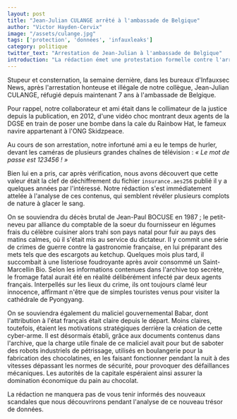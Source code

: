 ```yaml
---
layout: post
title: "Jean-Julian CULANGE arrêté à l'ambassade de Belgique"
author: "Victor Hayden-Cervix"
image: "/assets/culange.jpg"
tags: ['protection', 'données', 'infauxleaks']
category: politique
twitter_text: "Arrestation de Jean-Julian à l'ambassade de Belgique"
introduction: "La rédaction émet une protestation formelle contre l'arrestation de notre collègue"
---
```


Stupeur et consternation, la semaine dernière, dans les bureaux d'Infauxsec
News, après l'arrestation honteuse et illégale de notre collègue, Jean-Julian
CULANGE, réfugié depuis maintenant 7 ans à l'ambassade de Belgique.

Pour rappel, notre collaborateur et ami était dans le collimateur de la justice
depuis la publication, en 2012, d'une vidéo choc montrant deux agents de la
DGSE en train de poser une bombe dans la cale du Rainbow Hat, le fameux navire
appartenant à l'ONG Skidzpeace.

Au cours de son arrestation, notre infortuné ami a eu le temps de hurler,
devant les caméras de plusieurs grandes chaînes de télévision : *« Le mot de
passe est 123456 ! »*

Bien lui en a pris, car après vérification, nous avons découvert que cette
valeur était la clef de déchiffrement du fichier `insurance.aes256` publié il y
a quelques années par l'intéressé. Notre rédaction s'est immédiatement attelée
à l'analyse de ces contenus, qui semblent révéler plusieurs complots de nature
à glacer le sang.


On se souviendra du décès brutal de Jean-Paul BOCUSE en 1987 ; le petit-neveu
par alliance du comptable de la soeur du fournisseur en légumes frais du
célèbre cuisiner alors trahi son pays natal pour fuir au pays des matins
calmes, où il s'était mis au service du dictateur. Il y commit une série de
crimes de guerre contre la gastronomie française, en lui préparant des mets
tels que des escargots au ketchup. Quelques mois plus tard, il succombait à
une listeriose foudroyante après avoir consommé un Saint-Marcellin Bio. Selon
les informations contenues dans l'archive top secrète, le fromage fatal aurait
été en réalité délibérément infecté par deux agents français. Interpellés sur
les lieux du crime, ils ont toujours clamé leur innocence, affirmant n'être que
de simples touristes venus pour visiter la cathédrale de Pyongyang.

On se souviendra également du maliciel gouvernemental Babar, dont l'attribution
à l'état français était claire depuis le départ. Moins claires, toutefois,
étaient les motivations stratégiques derrière la création de cette cyber-arme.
Il est désormais établi, grâce aux documents contenus dans l'archive, que la
charge utile finale de ce maliciel avait pour but de saboter des robots
industriels de pétrissage, utilisés en boulangerie pour la fabrication des
chocolatines, en les faisant fonctionner pendant la nuit à des vitesses
dépassant les normes de sécurité, pour provoquer des défaillances mécaniques.
Les autorités de la capitale espéraient ainsi assurer la domination économique
du pain au chocolat.

La rédaction ne manquera pas de vous tenir informés des nouveaux scandales que
nous découvrirons pendant l'analyse de ce nouveau trésor de données.
